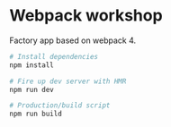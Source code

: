 # Webpack workshop

Factory app based on webpack 4.

```bash
# Install dependencies
npm install

# Fire up dev server with HMR
npm run dev

# Production/build script
npm run build

```